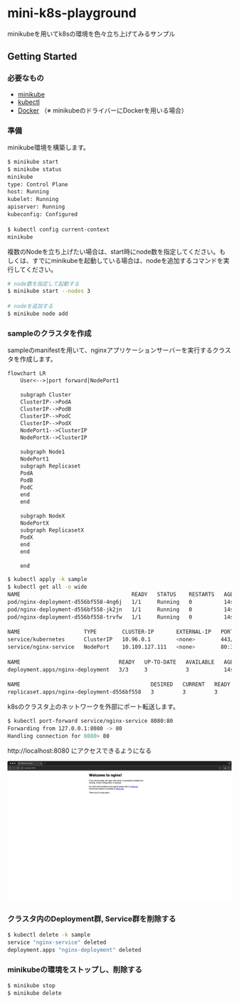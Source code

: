 # mini-k8s-playground

minikubeを用いてk8sの環境を色々立ち上げてみるサンプル

## Getting Started

### 必要なもの

- [minikube](https://minikube.sigs.k8s.io/docs/)
- [kubectl](https://kubernetes.io/ja/docs/reference/kubectl/)
- [Docker](https://docs.docker.com/engine/install/) （※ minikubeのドライバーにDockerを用いる場合）

### 準備

minikube環境を構築します。

```sh
$ minikube start
$ minikube status
minikube
type: Control Plane
host: Running
kubelet: Running
apiserver: Running
kubeconfig: Configured

$ kubectl config current-context
minikube
```

複数のNodeを立ち上げたい場合は、start時にnode数を指定してください。もしくは、すでにminikubeを起動している場合は、nodeを追加するコマンドを実行してください。

```sh
# node数を指定して起動する
$ minikube start --nodes 3

# nodeを追加する
$ minikube node add
```

### sampleのクラスタを作成

sampleのmanifestを用いて、nginxアプリケーションサーバーを実行するクラスタを作成します。

```mermaid
flowchart LR
    User<-->|port forward|NodePort1

    subgraph Cluster
    ClusterIP-->PodA
    ClusterIP-->PodB
    ClusterIP-->PodC
    ClusterIP-->PodX
    NodePort1-->ClusterIP
    NodePortX-->ClusterIP

    subgraph Node1
    NodePort1
    subgraph Replicaset
    PodA
    PodB
    PodC
    end
    end

    subgraph NodeX
    NodePortX
    subgraph ReplicasetX
    PodX
    end
    end

    end
```

```sh
$ kubectl apply -k sample
$ kubectl get all -o wide
NAME                                   READY   STATUS    RESTARTS   AGE   IP           NODE       NOMINATED NODE   READINESS GATES
pod/nginx-deployment-d556bf558-4ng6j   1/1     Running   0          14s   10.244.0.4   minikube   <none>           <none>
pod/nginx-deployment-d556bf558-jk2jn   1/1     Running   0          14s   10.244.0.3   minikube   <none>           <none>
pod/nginx-deployment-d556bf558-trvfw   1/1     Running   0          14s   10.244.0.5   minikube   <none>           <none>

NAME                    TYPE        CLUSTER-IP       EXTERNAL-IP   PORT(S)        AGE    SELECTOR
service/kubernetes      ClusterIP   10.96.0.1        <none>        443/TCP        2m7s   <none>
service/nginx-service   NodePort    10.109.127.111   <none>        80:31042/TCP   14s    app=nginx

NAME                               READY   UP-TO-DATE   AVAILABLE   AGE   CONTAINERS   IMAGES         SELECTOR
deployment.apps/nginx-deployment   3/3     3            3           14s   nginx        nginx:1.14.2   app=nginx

NAME                                         DESIRED   CURRENT   READY   AGE   CONTAINERS   IMAGES         SELECTOR
replicaset.apps/nginx-deployment-d556bf558   3         3         3       14s   nginx        nginx:1.14.2   app=nginx,pod-template-hash=d556bf558
```

k8sのクラスタ上のネットワークを外部にポート転送します。

```sh
$ kubectl port-forward service/nginx-service 8080:80
Forwarding from 127.0.0.1:8080 -> 80
Handling connection for 8080> 80
```

http://localhost:8080 にアクセスできるようになる

![nginx preview](./images/nginx-preview.png)

### クラスタ内のDeployment群, Service群を削除する

```sh
$ kubectl delete -k sample
service "nginx-service" deleted
deployment.apps "nginx-deployment" deleted
```

### minikubeの環境をストップし、削除する

```sh
$ minikube stop
$ minikube delete
```
